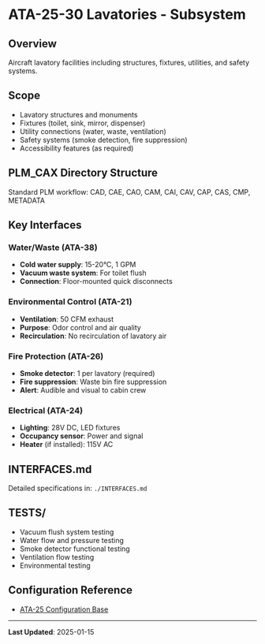# ATA-25-30 Lavatories - Subsystem

## Overview

Aircraft lavatory facilities including structures, fixtures, utilities, and safety systems.

## Scope

- Lavatory structures and monuments
- Fixtures (toilet, sink, mirror, dispenser)
- Utility connections (water, waste, ventilation)
- Safety systems (smoke detection, fire suppression)
- Accessibility features (as required)

## PLM_CAX Directory Structure

Standard PLM workflow: CAD, CAE, CAO, CAM, CAI, CAV, CAP, CAS, CMP, METADATA

## Key Interfaces

### Water/Waste (ATA-38)
- **Cold water supply**: 15-20°C, 1 GPM
- **Vacuum waste system**: For toilet flush
- **Connection**: Floor-mounted quick disconnects

### Environmental Control (ATA-21)
- **Ventilation**: 50 CFM exhaust
- **Purpose**: Odor control and air quality
- **Recirculation**: No recirculation of lavatory air

### Fire Protection (ATA-26)
- **Smoke detector**: 1 per lavatory (required)
- **Fire suppression**: Waste bin fire suppression
- **Alert**: Audible and visual to cabin crew

### Electrical (ATA-24)
- **Lighting**: 28V DC, LED fixtures
- **Occupancy sensor**: Power and signal
- **Heater** (if installed): 115V AC

## INTERFACES.md

Detailed specifications in: `./INTERFACES.md`

## TESTS/

- Vacuum flush system testing
- Water flow and pressure testing
- Smoke detector functional testing
- Ventilation flow testing
- Environmental testing

## Configuration Reference

- [ATA-25 Configuration Base](../../../../../CONFIGURATION_BASE/ATA-25_EQUIPMENT_FURNISHINGS/)

---

**Last Updated**: 2025-01-15
